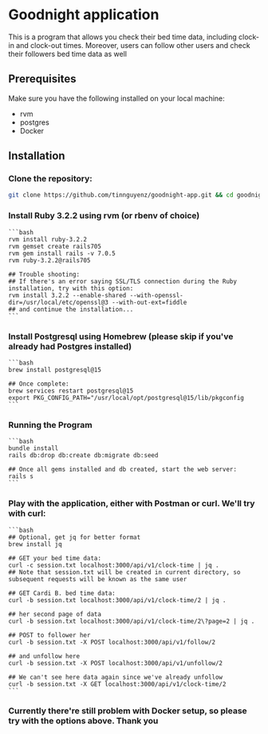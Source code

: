# Goodnight application

This is a program that allows you check their bed time data, including clock-in and clock-out times.
Moreover, users can follow other users and check their followers bed time data as well

## Prerequisites

Make sure you have the following installed on your local machine:

- rvm
- postgres
- Docker

## Installation

### Clone the repository:

   ```bash
   git clone https://github.com/tinnguyenz/goodnight-app.git && cd goodnight-app
   ```

### Install Ruby 3.2.2 using rvm (or rbenv of choice)
    ```bash
    rvm install ruby-3.2.2
    rvm gemset create rails705
    rvm gem install rails -v 7.0.5
    rvm ruby-3.2.2@rails705 

    ## Trouble shooting:
    ## If there's an error saying SSL/TLS connection during the Ruby installation, try with this option:
    rvm install 3.2.2 --enable-shared --with-openssl-dir=/usr/local/etc/openssl@3 --with-out-ext=fiddle
    ## and continue the installation...
    ```

### Install Postgresql using Homebrew (please skip if you've already had Postgres installed)
    ```bash
    brew install postgresql@15

    ## Once complete:
    brew services restart postgresql@15
    export PKG_CONFIG_PATH="/usr/local/opt/postgresql@15/lib/pkgconfig
    ```

### Running the Program
    ```bash
    bundle install
    rails db:drop db:create db:migrate db:seed

    ## Once all gems installed and db created, start the web server:
    rails s
    ```

### Play with the application, either with Postman or curl. We'll try with curl:
    ```bash
    ## Optional, get jq for better format
    brew install jq

    ## GET your bed time data:
    curl -c session.txt localhost:3000/api/v1/clock-time | jq .
    ## Note that session.txt will be created in current directory, so subsequent requests will be known as the same user

    ## GET Cardi B. bed time data:
    curl -b session.txt localhost:3000/api/v1/clock-time/2 | jq .

    ## her second page of data
    curl -b session.txt localhost:3000/api/v1/clock-time/2\?page=2 | jq .

    ## POST to follower her
    curl -b session.txt -X POST localhost:3000/api/v1/follow/2

    ## and unfollow here
    curl -b session.txt -X POST localhost:3000/api/v1/unfollow/2

    ## We can't see here data again since we've already unfollow
    curl -b session.txt -X GET localhost:3000/api/v1/clock-time/2
    ```

### Currently there're still problem with Docker setup, so please try with the options above. Thank you

